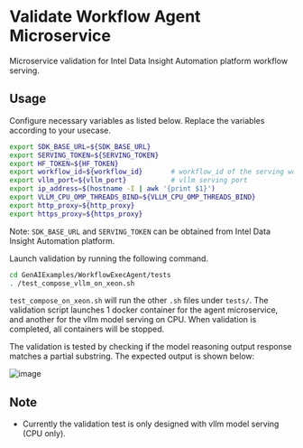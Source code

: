 # Validate Workflow Agent Microservice

Microservice validation for Intel Data Insight Automation platform workflow serving.

## Usage

Configure necessary variables as listed below. Replace the variables according to your usecase.

```sh
export SDK_BASE_URL=${SDK_BASE_URL}
export SERVING_TOKEN=${SERVING_TOKEN}
export HF_TOKEN=${HF_TOKEN}
export workflow_id=${workflow_id}       # workflow_id of the serving workflow
export vllm_port=${vllm_port}           # vllm serving port
export ip_address=$(hostname -I | awk '{print $1}')
export VLLM_CPU_OMP_THREADS_BIND=${VLLM_CPU_OMP_THREADS_BIND}
export http_proxy=${http_proxy}
export https_proxy=${https_proxy}
```

Note: `SDK_BASE_URL` and `SERVING_TOKEN` can be obtained from Intel Data Insight Automation platform.

Launch validation by running the following command.

```sh
cd GenAIExamples/WorkflowExecAgent/tests
. /test_compose_vllm_on_xeon.sh
```

`test_compose_on_xeon.sh` will run the other `.sh` files under `tests/`. The validation script launches 1 docker container for the agent microservice, and another for the vllm model serving on CPU. When validation is completed, all containers will be stopped.

The validation is tested by checking if the model reasoning output response matches a partial substring. The expected output is shown below:

![image](https://github.com/user-attachments/assets/88081bc8-7b73-470d-970e-92e0fe5f96ec)

## Note

- Currently the validation test is only designed with vllm model serving (CPU only).

